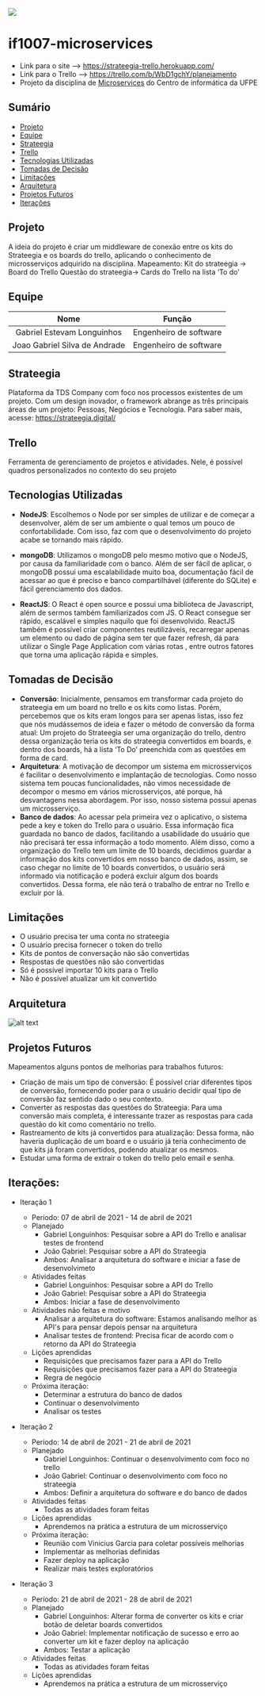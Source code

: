 ![](https://img.shields.io/badge/Status-Under%20Development-green)

# if1007-microservices

- Link para o site --> https://strateegia-trello.herokuapp.com/
- Link para o Trello --> https://trello.com/b/WbD1gchY/planejamento
- Projeto da disciplina de [Microservices](https://github.com/IF1007/if1007) do Centro de informática da UFPE

## Sumário

- [Projeto](#Projeto)
- [Equipe](#Equipe)
- [Strateegia](#Strateegia)
- [Trello](#Trello)
- [Tecnologias Utilizadas](#tecnologias-utilizadas)
- [Tomadas de Decisão](#tomadas-de-decisão)
- [Limitações](#Limitações)
- [Arquitetura](#Arquitetura)
- [Projetos Futuros](#Projetos-Futuros)
- [Iterações](#Iterações)

## Projeto

A ideia do projeto é criar um middleware de conexão entre os kits do Strateegia e os boards do trello, aplicando o conhecimento de microsserviços adquirido na disciplina.
Mapeamento: 
Kit do strateegia → Board do Trello
Questão do strateegia→ Cards do Trello na lista ‘To do’

## Equipe

|             Nome              |         Função          |
| :---------------------------: | :---------------------: |
|   Gabriel Estevam Longuinhos  | Engenheiro de software  |
| Joao Gabriel Silva de Andrade | Engenheiro de software  |
## Strateegia

Plataforma da TDS Company com foco nos processos existentes de um projeto. Com um design inovador, o framework abrange as três  principais áreas de um projeto: Pessoas, Negócios e Tecnologia. Para saber mais, acesse: https://strateegia.digital/ 

## Trello

Ferramenta de gerenciamento de projetos e atividades. Nele, é possível quadros personalizados no contexto do seu projeto

## Tecnologias Utilizadas

- **NodeJS**: Escolhemos o Node por ser simples de utilizar e de começar a desenvolver, além de ser um ambiente o qual temos um pouco de confortabilidade. Com isso, faz com que o desenvolvimento do projeto acabe se tornando mais rápido. 

- **mongoDB**: Utilizamos o mongoDB pelo mesmo motivo que o NodeJS, por causa da familiaridade com o banco. Além de ser fácil de aplicar, o mongoDB possui uma escalabilidade muito boa, documentação fácil de acessar ao que é preciso e banco compartilhável (diferente do SQLite) e fácil gerenciamento dos dados. 

- **ReactJS**: O React é open source e possui uma biblioteca de Javascript, além de sermos também familiarizados com JS. O React consegue ser rápido, escalável e simples naquilo que foi desenvolvido. ReactJS também é possível criar componentes reutilizáveis, recarregar apenas um elemento ou dado de página sem ter que fazer refresh, dá para utilizar o Single Page Application com várias rotas , entre outros fatores que torna uma aplicação rápida e simples.


## Tomadas de Decisão

- **Conversão**: Inicialmente, pensamos em transformar cada projeto do strateegia em um board no trello e os kits como listas. Porém, percebemos que os kits eram longos para ser apenas listas, isso fez que nós mudássemos de ideia e fazer o método de conversão da forma atual: Um projeto do Strateegia ser uma organização do trello, dentro dessa organização teria os kits do strateegia convertidos em boards, e dentro dos boards, há a  lista ‘To Do’ preenchida com as questões em forma de card.
 - **Arquitetura**: A motivação de decompor um  sistema em microsserviços é facilitar o desenvolvimento e implantação de tecnologias. Como nosso sistema tem poucas funcionalidades, não vimos necessidade de decompor o mesmo em vários microsserviços, até porque, há desvantagens nessa abordagem. Por isso, nosso sistema possui apenas um microsserviço.
- **Banco de dados**: Ao acessar pela primeira vez o aplicativo, o sistema pede a key e token do Trello para o usuário. Essa informação fica guardada no banco de dados, facilitando a usabilidade do usuário que não precisará ter essa informação a todo momento. Além disso, como a  organização do Trello tem um limite de 10 boards, decidimos guardar a informação dos kits convertidos em nosso banco de dados, assim, se caso chegar no limite de 10 boards convertidos, o usuário será informado via notificação e poderá excluir algum dos boards convertidos. Dessa forma, ele não terá o trabalho de entrar no Trello e excluir por lá. 

## Limitações

- O usuário precisa ter uma conta no strateegia
- O usuário precisa fornecer o token do trello
- Kits de pontos de conversação não são convertidas
- Respostas de questões não são convertidas
- Só é possível importar 10 kits para o Trello
- Não é possível atualizar um kit convertido

## Arquitetura
![alt text](https://i.ibb.co/zxGcjrT/Arq.jpg)

## Projetos Futuros

Mapeamentos alguns pontos de melhorias para trabalhos futuros:
- Criação de mais um tipo de conversão: É possível criar diferentes tipos de conversão, fornecendo poder para o usuário decidir qual tipo de conversão faz sentido dado o seu contexto.
- Converter as respostas das questões do Strateegia: Para uma conversão mais completa, é interessante trazer as respostas para cada questão do kit como comentário no trello.
- Rastreamento de kits já convertidos para atualização: Dessa forma, não haveria duplicação de um board e o usuário já teria conhecimento de que kits já foram convertidos, podendo atualizar os mesmos.
- Estudar uma forma de extrair o token do trello pelo email e senha.

## Iterações:

- Iteração 1
   - Período: 07 de abril de 2021 - 14 de abril de 2021
   - Planejado
     - Gabriel Longuinhos: Pesquisar sobre a API do Trello e analisar testes de frontend
     - João Gabriel: Pesquisar sobre a API do Strateegia
     - Ambos: Analisar a arquitetura do software e iniciar a fase de desenvolvimeto
   - Atividades feitas
     - Gabriel Longuinhos: Pesquisar sobre a API do Trello
     - João Gabriel: Pesquisar sobre a API do Strateegia
     - Ambos: Iniciar a fase de desenvolvimento
   - Atividades não feitas e motivo
     - Analisar a arquitetura do software: Estamos analisando melhor as API's para pensar depois pensar na arquitetura
     - Analisar testes de frontend: Precisa ficar de acordo com o retorno da API do Strateegia
  - Lições aprendidas
     - Requisições que precisamos fazer para a API do Trello
     - Requisições que precisamos fazer para a API do Strateegia
     - Regra de negócio
  - Próxima iteração:
     - Determinar a estrutura do banco de dados
     - Continuar o desenvolvimento
     - Analisar os testes

- Iteração 2
   - Período: 14 de abril de 2021 - 21 de abril de 2021
   - Planejado
     - Gabriel Longuinhos: Continuar o desenvolvimento com foco no trello
     - João Gabriel: Continuar o desenvolvimento com foco no strateegia
     - Ambos: Definir a arquitetura do software e do banco de dados
   - Atividades feitas
      - Todas as atividades foram feitas
   - Lições aprendidas
     - Aprendemos na prática a estrutura de um microsserviço
  - Próxima iteração:
     - Reunião com Vinicius Garcia para coletar possíveis melhorias
     - Implementar as melhorias definidas
     - Fazer deploy na aplicação
     - Realizar mais testes exploratórios


- Iteração 3
   - Período: 21 de abril de 2021 - 28 de abril de 2021
   - Planejado
     - Gabriel Longuinhos: Alterar forma de converter os kits e criar botão de deletar boards convertidos
     - João Gabriel: Implementar notificação de sucesso e erro ao converter um kit e fazer deploy na aplicação
     - Ambos: Testar a aplicação
   - Atividades feitas
      - Todas as atividades foram feitas
   - Lições aprendidas
     - Aprendemos na prática a estrutura de um microsserviço


